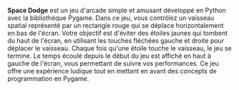 **Space Dodge** est un jeu d'arcade simple et amusant développé en Python avec la bibliothèque Pygame. Dans ce jeu, vous contrôlez un vaisseau spatial représenté par un rectangle rouge qui se déplace horizontalement en bas de l'écran. Votre objectif est d'éviter des étoiles jaunes qui tombent du haut de l'écran, en utilisant les touches fléchées gauche et droite pour déplacer le vaisseau. Chaque fois qu'une étoile touche le vaisseau, le jeu se termine. Le temps écoulé depuis le début du jeu est affiché en haut à gauche de l'écran, vous permettant de suivre vos performances. Ce jeu offre une expérience ludique tout en mettant en avant des concepts de programmation en Pygame.
